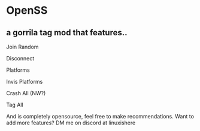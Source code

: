 # OpenSS
a gorrila tag mod that features..
-
Join Random

Disconnect

Platforms

Invis Platforms

Crash All (NW?)

Tag All

And is completely opensource, feel free to make recommendations.
Want to add more features? DM me on discord at linuxishere
